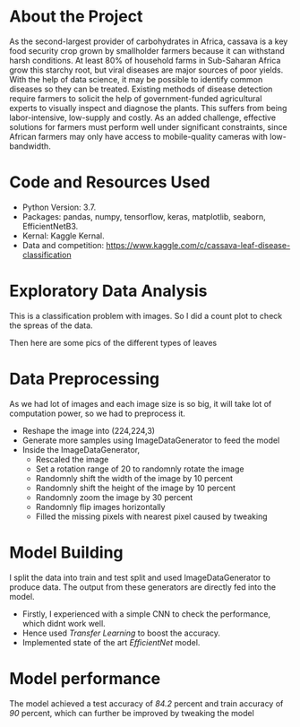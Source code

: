 # About the Project
As the second-largest provider of carbohydrates in Africa, cassava is a key food security crop grown by smallholder farmers because it can withstand harsh conditions. At least 80% of household farms in Sub-Saharan Africa grow this starchy root, but viral diseases are major sources of poor yields. With the help of data science, it may be possible to identify common diseases so they can be treated.  Existing methods of disease detection require farmers to solicit the help of government-funded agricultural experts to visually inspect and diagnose the plants. This suffers from being labor-intensive, low-supply and costly. As an added challenge, effective solutions for farmers must perform well under significant constraints, since African farmers may only have access to mobile-quality cameras with low-bandwidth.

# Code and Resources Used
* Python Version: 3.7.
* Packages: pandas, numpy, tensorflow, keras, matplotlib, seaborn, EfficientNetB3.
* Kernal: Kaggle Kernal.
* Data and competition: https://www.kaggle.com/c/cassava-leaf-disease-classification

# Exploratory Data Analysis
This is a classification problem with images. So I did a count plot to check the spreas of the data.


Then here are some pics of the different types of leaves

# Data Preprocessing
As we had lot of images and each image size is so big, it will take lot of computation power, so we had to preprocess it.

* Reshape the image into (224,224,3)
* Generate more samples using ImageDataGenerator to feed the model
* Inside the ImageDataGenerator,
  * Rescaled the image
  * Set a rotation range of 20 to randomnly rotate the image
  * Randomnly shift the width of the image by 10 percent
  * Randomnly shift the height of the image by 10 percent
  * Randomnly zoom the image by 30 percent
  * Randomnly flip images horizontally
  * Filled the missing pixels with nearest pixel caused by tweaking
 
# Model Building

I split the data into train and test split and used ImageDataGenerator to produce data. The output from these generators are directly fed into the model.

* Firstly, I experienced with a simple CNN to check the performance, which didnt work well.
* Hence used *Transfer Learning* to boost the accuracy.
* Implemented state of the art *EfficientNet* model.

# Model performance

The model achieved a test accuracy of *84.2* percent and train accuracy of *90* percent, which can further be improved by tweaking the model

